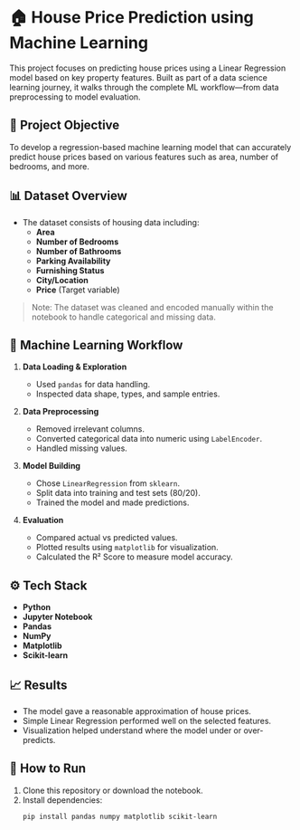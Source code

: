 # 🏠 House Price Prediction using Machine Learning

This project focuses on predicting house prices using a Linear Regression model based on key property features. Built as part of a data science learning journey, it walks through the complete ML workflow—from data preprocessing to model evaluation.

## 📌 Project Objective

To develop a regression-based machine learning model that can accurately predict house prices based on various features such as area, number of bedrooms, and more.

## 📊 Dataset Overview

- The dataset consists of housing data including:
  - **Area**
  - **Number of Bedrooms**
  - **Number of Bathrooms**
  - **Parking Availability**
  - **Furnishing Status**
  - **City/Location**
  - **Price** (Target variable)

> Note: The dataset was cleaned and encoded manually within the notebook to handle categorical and missing data.

## 🧠 Machine Learning Workflow

1. **Data Loading & Exploration**
   - Used `pandas` for data handling.
   - Inspected data shape, types, and sample entries.

2. **Data Preprocessing**
   - Removed irrelevant columns.
   - Converted categorical data into numeric using `LabelEncoder`.
   - Handled missing values.

3. **Model Building**
   - Chose `LinearRegression` from `sklearn`.
   - Split data into training and test sets (80/20).
   - Trained the model and made predictions.

4. **Evaluation**
   - Compared actual vs predicted values.
   - Plotted results using `matplotlib` for visualization.
   - Calculated the R² Score to measure model accuracy.

## ⚙️ Tech Stack

- **Python**
- **Jupyter Notebook**
- **Pandas**
- **NumPy**
- **Matplotlib**
- **Scikit-learn**

## 📈 Results

- The model gave a reasonable approximation of house prices.
- Simple Linear Regression performed well on the selected features.
- Visualization helped understand where the model under or over-predicts.

## 📁 How to Run

1. Clone this repository or download the notebook.
2. Install dependencies:
   ```bash
   pip install pandas numpy matplotlib scikit-learn
